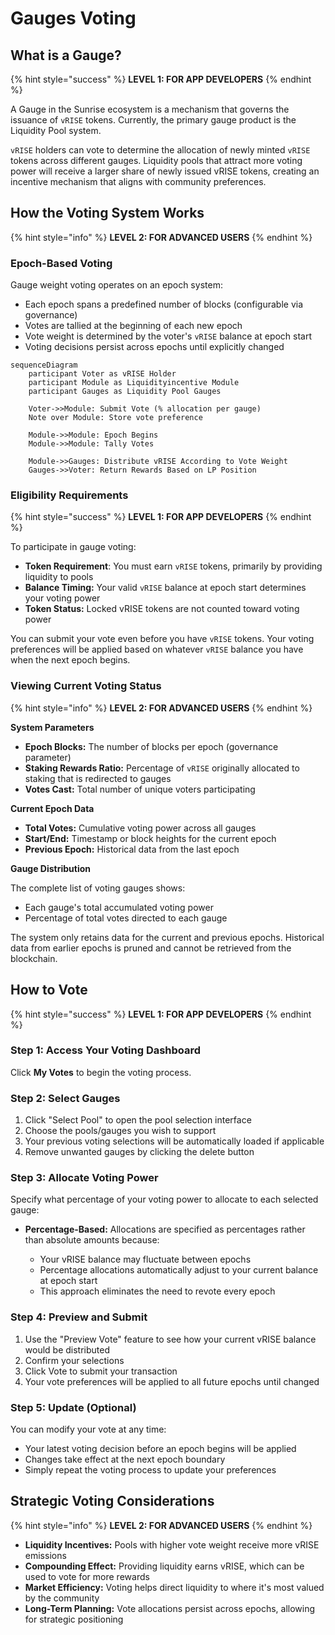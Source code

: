 # Gauges Voting

## What is a Gauge?

{% hint style="success" %}
**LEVEL 1: FOR APP DEVELOPERS**
{% endhint %}

A Gauge in the Sunrise ecosystem is a mechanism that governs the issuance of `vRISE` tokens. Currently, the primary gauge product is the Liquidity Pool system.

`vRISE` holders can vote to determine the allocation of newly minted `vRISE` tokens across different gauges. Liquidity pools that attract more voting power will receive a larger share of newly issued vRISE tokens, creating an incentive mechanism that aligns with community preferences.

## How the Voting System Works

{% hint style="info" %}
**LEVEL 2: FOR ADVANCED USERS**
{% endhint %}

### Epoch-Based Voting

Gauge weight voting operates on an epoch system:

* Each epoch spans a predefined number of blocks (configurable via governance)
* Votes are tallied at the beginning of each new epoch
* Vote weight is determined by the voter's `vRISE` balance at epoch start
* Voting decisions persist across epochs until explicitly changed

```mermaid
sequenceDiagram
    participant Voter as vRISE Holder
    participant Module as Liquidityincentive Module
    participant Gauges as Liquidity Pool Gauges
    
    Voter->>Module: Submit Vote (% allocation per gauge)
    Note over Module: Store vote preference
    
    Module->>Module: Epoch Begins
    Module->>Module: Tally Votes
    
    Module->>Gauges: Distribute vRISE According to Vote Weight
    Gauges->>Voter: Return Rewards Based on LP Position
```


### Eligibility Requirements

{% hint style="success" %}
**LEVEL 1: FOR APP DEVELOPERS**
{% endhint %}

To participate in gauge voting:

* **Token Requirement**: You must earn `vRISE` tokens, primarily by providing liquidity to pools
* **Balance Timing:** Your valid `vRISE` balance at epoch start determines your voting power
* **Token Status:** Locked vRISE tokens are not counted toward voting power

You can submit your vote even before you have `vRISE` tokens. Your voting preferences will be applied based on whatever `vRISE` balance you have when the next epoch begins.

### Viewing Current Voting Status

{% hint style="info" %}
**LEVEL 2: FOR ADVANCED USERS**
{% endhint %}

**System Parameters**

* **Epoch Blocks:** The number of blocks per epoch (governance parameter)
* **Staking Rewards Ratio:** Percentage of `vRISE` originally allocated to staking that is redirected to gauges
* **Votes Cast:** Total number of unique voters participating

**Current Epoch Data**

* **Total Votes:** Cumulative voting power across all gauges
* **Start/End:** Timestamp or block heights for the current epoch
* **Previous Epoch:** Historical data from the last epoch

**Gauge Distribution**

The complete list of voting gauges shows:

* Each gauge's total accumulated voting power
* Percentage of total votes directed to each gauge

The system only retains data for the current and previous epochs. Historical data from earlier epochs is pruned and cannot be retrieved from the blockchain.

## How to Vote

{% hint style="success" %}
**LEVEL 1: FOR APP DEVELOPERS**
{% endhint %}

### Step 1: Access Your Voting Dashboard

Click **My Votes** to begin the voting process.

### Step 2: Select Gauges

1. Click "Select Pool" to open the pool selection interface
2. Choose the pools/gauges you wish to support
3. Your previous voting selections will be automatically loaded if applicable
4. Remove unwanted gauges by clicking the delete button

### Step 3: Allocate Voting Power

Specify what percentage of your voting power to allocate to each selected gauge:

- **Percentage-Based:** Allocations are specified as percentages rather than absolute amounts because:

  * Your vRISE balance may fluctuate between epochs
  * Percentage allocations automatically adjust to your current balance at epoch start
  * This approach eliminates the need to revote every epoch

### Step 4: Preview and Submit

1. Use the "Preview Vote" feature to see how your current vRISE balance would be distributed
2. Confirm your selections
3. Click Vote to submit your transaction
4. Your vote preferences will be applied to all future epochs until changed

### Step 5: Update (Optional)
You can modify your vote at any time:

* Your latest voting decision before an epoch begins will be applied
* Changes take effect at the next epoch boundary
* Simply repeat the voting process to update your preferences

## Strategic Voting Considerations

{% hint style="info" %}
**LEVEL 2: FOR ADVANCED USERS**
{% endhint %}

* **Liquidity Incentives:** Pools with higher vote weight receive more vRISE emissions
* **Compounding Effect:** Providing liquidity earns vRISE, which can be used to vote for more rewards
* **Market Efficiency:** Voting helps direct liquidity to where it's most valued by the community
* **Long-Term Planning:** Vote allocations persist across epochs, allowing for strategic positioning